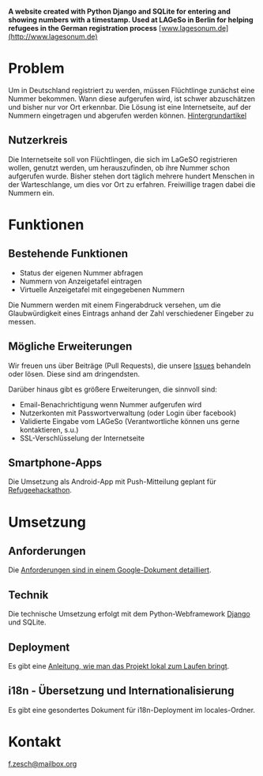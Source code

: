 **A website created with Python Django and SQLite for entering and showing numbers with a timestamp. Used at LAGeSo in Berlin for helping refugees in the German registration process**
[www.lagesonum.de](http://www.lagesonum.de)

# Problem

Um in Deutschland registriert zu werden, müssen Flüchtlinge zunächst eine Nummer bekommen. Wann diese aufgerufen wird, ist schwer abzuschätzen und bisher nur vor Ort erkennbar. Die Lösung ist eine Internetseite, auf der Nummern eingetragen und abgerufen werden können. [Hintergrundartikel]( http://www.taz.de/Wartezeiten-am-Berliner-Lageso/!5228958/)

## Nutzerkreis

Die Internetseite soll von Flüchtlingen, die sich im LaGeSO registrieren wollen, genutzt werden, um herauszufinden, ob ihre Nummer schon aufgerufen wurde. Bisher stehen dort täglich mehrere hundert Menschen in der Warteschlange, um dies vor Ort zu erfahren. Freiwillige tragen dabei die Nummern ein.

# Funktionen

## Bestehende Funktionen

- Status der eigenen Nummer abfragen
- Nummern von Anzeigetafel eintragen
- Virtuelle Anzeigetafel mit eingegebenen Nummern

Die Nummern werden mit einem Fingerabdruck versehen, um die Glaubwürdigkeit eines Eintrags anhand der Zahl verschiedener Eingeber zu messen.

## Mögliche Erweiterungen 
Wir freuen uns über Beiträge (Pull Requests), die unsere [Issues](https://github.com/fzesch/lagesonum/issues) behandeln oder lösen. Diese sind am dringendsten.

Darüber hinaus gibt es größere Erweiterungen, die sinnvoll sind:
 
- Email-Benachrichtigung wenn Nummer aufgerufen wird
- Nutzerkonten mit Passwortverwaltung (oder Login über facebook)
- Validierte Eingabe vom LAGeSo (Verantwortliche können uns gerne kontaktieren, s.u.)
- SSL-Verschlüsselung der Internetseite


## Smartphone-Apps

Die Umsetzung als Android-App mit Push-Mitteilung geplant für [Refugeehackathon](http://www.refugeehackathon.de).

# Umsetzung

## Anforderungen
Die <a href="https://docs.google.com/document/d/1g8qLax2ScIFKubpZzflVgdy8Kvilo0ga94eelDZ8U-M/edit#">Anforderungen sind in einem Google-Dokument detailliert</a>.

## Technik
Die technische Umsetzung erfolgt mit dem Python-Webframework <a href="https://docs.djangoproject.com/en/1.8/">Django</a> und SQLite.

## Deployment
Es gibt eine [Anleitung, wie man das Projekt lokal zum Laufen bringt](INSTALL.md).

## i18n - Übersetzung und Internationalisierung

Es gibt eine gesondertes Dokument für i18n-Deployment im locales-Ordner.

# Kontakt

f.zesch@mailbox.org
